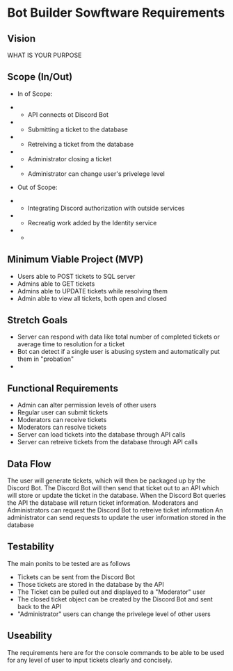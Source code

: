 # Bot Builder Sowftware Requirements #

## Vision ##

WHAT IS YOUR PURPOSE

## Scope (In/Out) ##

- In of Scope:
- - API connects ot Discord Bot
- - Submitting a ticket to the database
- - Retreiving a ticket from the database
- - Administrator closing a ticket
- - Administrator can change user's privelege level

- Out of Scope:
- - Integrating Discord authorization with outside services
- - Recreatig work added by the Identity service
- - 

## Minimum Viable Project (MVP) ##
- Users able to POST tickets to SQL server
- Admins able to GET tickets
- Admins able to UPDATE  tickets while resolving them
- Admin able to view all tickets, both open and closed


## Stretch Goals ##
- Server can respond with data like total number of completed tickets or average time to resolution for a ticket
- Bot can detect if a single user is abusing system and automatically put them in "probation"
- 

## Functional Requirements ##
- Admin can alter permission levels of other users
- Regular user can submit tickets
- Moderators can receive tickets
- Moderators can resolve tickets
- Server can load tickets into the database through API calls
- Server can retreive tickets from the database through API calls

## Data Flow ##
The user will generate tickets, which will then be packaged up by the Discord Bot.
The Discord Bot will then send that ticket out to an API which will store or update the ticket in the database.
When the Discord Bot queries the API the database will return ticket information.
Moderators and Administrators can request the Discord Bot to retreive ticket information
An administrator can send requests to update the user information stored in the database

## Testability ##
The main ponits to be tested are as follows
- Tickets can be sent from the Discord Bot
- Those tickets are stored in the database by the API
- The Ticket can be pulled out and displayed to a "Moderator" user
- The closed ticket object can be created by the Discord Bot and sent back to the API
- "Administrator" users can change the privelege level of other users

## Useability ##
The requirements here are for the console commands to be able to be used for any level of user to input
tickets clearly and concisely.
